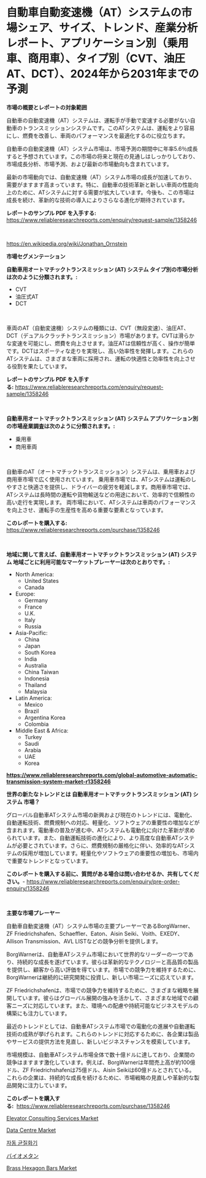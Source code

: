 <p><h1>自動車自動変速機（AT）システムの市場シェア、サイズ、トレンド、産業分析レポート、アプリケーション別（乗用車、商用車）、タイプ別（CVT、油圧AT、DCT）、2024年から2031年までの予測</h1></p><p><strong>市場の概要とレポートの対象範囲</strong></p>
<p><p>自動車の自動変速機（AT）システムは、運転手が手動で変速する必要がない自動車のトランスミッションシステムです。このATシステムは、運転をより容易にし、燃費を改善し、車両のパフォーマンスを最適化するのに役立ちます。</p><p>自動車の自動変速機（AT）システム市場は、市場予測の期間中に年率5.6％成長すると予想されています。この市場の将来と現在の見通しはしっかりしており、市場成長分析、市場予測、および最新の市場動向も含まれています。</p><p>最新の市場動向では、自動変速機（AT）システム市場の成長が加速しており、需要がますます高まっています。特に、自動車の技術革新と新しい車両の性能向上のために、ATシステムに対する需要が拡大しています。今後も、この市場は成長を続け、革新的な技術の導入によりさらなる進化が期待されています。</p></p>
<p><strong>レポートのサンプル PDF を入手する:</strong> <a href="https://www.reliableresearchreports.com/enquiry/request-sample/1358246">https://www.reliableresearchreports.com/enquiry/request-sample/1358246</a></p>
<p>&nbsp;</p>
<p><a href="https://en.wikipedia.org/wiki/Jonathan_Ornstein">https://en.wikipedia.org/wiki/Jonathan_Ornstein</a></p>
<p><strong>市場セグメンテーション</strong></p>
<p><strong>自動車用オートマチックトランスミッション (AT) システム タイプ別の市場分析は次のように分類されます。:</strong></p>
<p><ul><li>CVT</li><li>油圧式AT</li><li>DCT</li></ul></p>
<p>&nbsp;</p>
<p><p>車両のAT（自動変速機）システムの種類には、CVT（無段変速）、油圧AT、DCT（デュアルクラッチトランスミッション）市場があります。CVTは滑らかな変速を可能にし、燃費を向上させます。油圧ATは信頼性が高く、操作が簡単です。DCTはスポーティな走りを実現し、高い効率性を発揮します。これらのATシステムは、さまざまな車両に採用され、運転の快適性と効率性を向上させる役割を果たしています。</p></p>
<p><strong>レポートのサンプル PDF を入手する:</strong>&nbsp;<a href="https://www.reliableresearchreports.com/enquiry/request-sample/1358246">https://www.reliableresearchreports.com/enquiry/request-sample/1358246</a></p>
<p>&nbsp;</p>
<p><strong> 自動車用オートマチックトランスミッション (AT) システム アプリケーション別の市場産業調査は次のように分類されます。:</strong></p>
<p><ul><li>乗用車</li><li>商用車両</li></ul></p>
<p>&nbsp;</p>
<p><p>自動車のAT（オートマチックトランスミッション）システムは、乗用車および商用車市場で広く使用されています。 乗用車市場では、ATシステムは運転のしやすさと快適さを提供し、ドライバーの疲労を軽減します。商用車市場では、ATシステムは長時間の運転や貨物輸送などの用途において、効率的で信頼性の高い走行を実現します。 両市場において、ATシステムは車両のパフォーマンスを向上させ、運転手の生産性を高める重要な要素となっています。</p></p>
<p><strong>このレポートを購入する:</strong>&nbsp; <a href="https://www.reliableresearchreports.com/purchase/1358246">https://www.reliableresearchreports.com/purchase/1358246</a></p>
<p>&nbsp;</p>
<p><strong>地域に関して言えば、自動車用オートマチックトランスミッション (AT) システム 地域ごとに利用可能なマーケットプレーヤーは次のとおりです。:</strong></p>
<p><ul>
    <li>
        North America:
        <ul>
            <li>United States</li>
            <li>Canada</li>
        </ul>
    </li>
    <li>
        Europe:
        <ul>
            <li>Germany</li>
            <li>France</li>
            <li>U.K.</li>
            <li>Italy</li>
            <li>Russia</li>
        </ul>
    </li>
    <li>
        Asia-Pacific:
        <ul>
            <li>China</li>
            <li>Japan</li>
            <li>South Korea</li>
            <li>India</li>
            <li>Australia</li>
            <li>China Taiwan</li>
            <li>Indonesia</li>
            <li>Thailand</li>
            <li>Malaysia</li>
        </ul>
    </li>
    <li>
        Latin America:
        <ul>
            <li>Mexico</li>
            <li>Brazil</li>
            <li>Argentina Korea</li>
            <li>Colombia</li>
        </ul>
    </li>
    <li>
        Middle East & Africa:
        <ul>
            <li>Turkey</li>
            <li>Saudi</li>
            <li>Arabia</li>
            <li>UAE</li>
            <li>Korea</li>
        </ul>
    </li>
    </ul></p>
<p><strong><a href="https://www.reliableresearchreports.com/global-automotive-automatic-transmission-system-market-r1358246">https://www.reliableresearchreports.com/global-automotive-automatic-transmission-system-market-r1358246</a></strong>&nbsp;</p>
<p><strong>世界の新たなトレンドとは 自動車用オートマチックトランスミッション (AT) システム 市場？</strong></p>
<p><p>グローバル自動車ATシステム市場の新興および現在のトレンドには、電動化、自動運転技術、燃費規制への対応、軽量化、ソフトウェアの重要性の増加などが含まれます。電動車の普及が進む中、ATシステムも電動化に向けた革新が求められています。また、自動運転技術の進化により、より高度な自動車ATシステムが必要とされています。さらに、燃費規制の厳格化に伴い、効率的なATシステムの採用が増加しています。軽量化やソフトウェアの重要性の増加も、市場内で重要なトレンドとなっています。</p></p>
<p><strong>このレポートを購入する前に、質問がある場合は問い合わせるか、共有してください。</strong>- <a href="https://www.reliableresearchreports.com/enquiry/pre-order-enquiry/1358246">https://www.reliableresearchreports.com/enquiry/pre-order-enquiry/1358246</a></p>
<p>&nbsp;</p>
<p><strong>主要な市場プレーヤー</strong></p>
<p><p>自動車自動変速機（AT）システム市場の主要プレーヤーであるBorgWarner、ZF Friedrichshafen、Schaeffler、Eaton、Aisin Seiki、Voith、EXEDY、Allison Transmission、AVL LISTなどの競争分析を提供します。</p><p>BorgWarnerは、自動車ATシステム市場において世界的なリーダーの一つであり、持続的な成長を遂げています。彼らは革新的なテクノロジーと高品質の製品を提供し、顧客から高い評価を得ています。市場での競争力を維持するために、BorgWarnerは継続的に研究開発に投資し、新しい市場ニーズに応えています。</p><p>ZF Friedrichshafenは、市場での競争力を維持するために、さまざまな戦略を展開しています。彼らはグローバル展開の強みを活かして、さまざまな地域での顧客ニーズに対応しています。また、環境への配慮や持続可能なビジネスモデルの構築にも注力しています。</p><p>最近のトレンドとしては、自動車ATシステム市場での電動化の進展や自動運転技術の成熟が挙げられます。これらのトレンドに対応するために、各企業は製品やサービスの提供方法を見直し、新しいビジネスチャンスを模索しています。</p><p>市場規模は、自動車ATシステム市場全体で数十億ドルに達しており、企業間の競争はますます激化しています。例えば、BorgWarnerは年間売上高が約100億ドル、ZF Friedrichshafenは75億ドル、Aisin Seikiは60億ドルとされている。これらの企業は、持続的な成長を続けるために、市場戦略の見直しや革新的な製品開発に注力しています。</p></p>
<p><strong>このレポートを購入する:</strong>&nbsp;&nbsp;<a href="https://www.reliableresearchreports.com/purchase/1358246">https://www.reliableresearchreports.com/purchase/1358246</a></p>
<p><p><a href="https://www.linkedin.com/pulse/elevator-consulting-services-market-analysis-its-cagr-segmentation-m8fme">Elevator Consulting Services Market</a></p><p><a href="https://www.linkedin.com/pulse/decoding-data-centre-market-metrics-share-trends-growth-patterns-xuspe">Data Centre Market</a></p><p><a href="https://github.com/KellyLyncyh543964/Market-Research-Report-List-2/blob/main/7412561139680.md">자동 균질화기</a></p><p><a href="https://medium.com/@orlohagenes_12279/2024%E5%B9%B4%E3%81%8B%E3%82%892031%E5%B9%B4%E3%81%BE%E3%81%A7%E3%81%AE%E6%9C%9F%E9%96%93%E3%81%AB%E3%81%8A%E3%81%91%E3%82%8B%E3%83%90%E3%82%A4%E3%82%AA%E3%83%A1%E3%82%BF%E3%83%B3%E5%B8%82%E5%A0%B4%E3%81%AE%E6%96%B0%E8%88%88%E3%83%88%E3%83%AC%E3%83%B3%E3%83%89%E3%81%A8%E5%B0%86%E6%9D%A5%E5%B1%95%E6%9C%9B-3d960c5c769d">バイオメタン</a></p><p><a href="https://github.com/mdhefjumiah/Market-Research-Report-List-1/blob/main/brass-hexagon-bars-market.md">Brass Hexagon Bars Market</a></p></p>